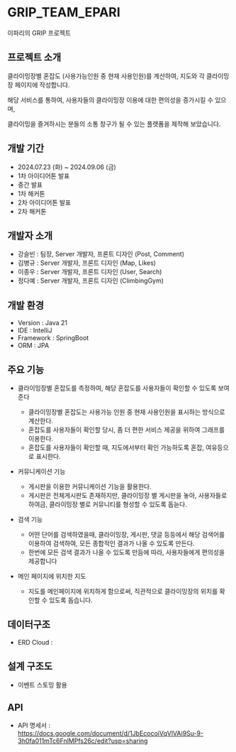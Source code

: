 # GRIP_TEAM_EPARI
이파리의 GRIP 프로젝트

## 프로젝트 소개

클라이밍장별 혼잡도 (사용가능인원 중 현재 사용인원)를 계산하여, 지도와 각 클라이밍장 페이지에 작성합니다.

해당 서비스를 통하여, 사용자들의 클라이밍장 이용에 대한 편의성을 증가시킬 수 있으며,

클라이밍을 즐겨하시는 분들의 소통 창구가 될 수 있는 플랫폼을 제작해 보았습니다.

## 개발 기간
- 2024.07.23 (화) ~ 2024.09.06 (금)
- 1차 아이디어톤 발표
- 중간 발표
- 1차 해커톤
- 2차 아이디어톤 발표
- 2차 해커톤

## 개발자 소개
- 강슬빈 : 팀장, Server 개발자, 프론트 디자인 (Post, Comment)
- 김병규 : Server 개발자, 프론트 디자인 (Map, Likes)
- 이종우 : Server 개발자, 프론트 디자인 (User, Search)
- 정다예 : Server 개발자, 프론트 디자인 (ClimbingGym)

## 개발 환경
- Version : Java 21
- IDE : IntelliJ
- Framework : SpringBoot
- ORM : JPA

## 주요 기능
- 클라이밍장별 혼잡도를 측정하여, 해당 혼잡도를 사용자들이 확인할 수 있도록 보여준다
  - 클라이밍장별 혼잡도는 사용가능 인원 중 현재 사용인원을 표시하는 방식으로 계산한다.
  - 혼잡도를 사용자들이 확인할 당시, 좀 더 편한 서비스 제공을 위하여 그래프를 이용한다.
  - 혼잡도를 사용자들이 확인할 때, 지도에서부터 확인 가능하도록 혼잡, 여유등으로 표시한다.

- 커뮤니케이션 기능
  - 게시판을 이용한 커뮤니케이션 기능을 활용한다.
  - 게시판은 전체게시판도 존재하지만, 클라이밍장 별 게시판을 놓아, 사용자들로 하여금, 클라이밍장 별로 커뮤니티를 형성할 수 있도록 돕늗다.

- 검색 기능
  - 어떤 단어를 검색하였을때, 클라이밍장, 게시판, 댓글 등등에서 해당 검색어를 이용하여 검색하여, 모든 종합적인 결과가 나올 수 있도록 만든다.
  - 한번에 모든 검색 결과가 나올 수 있도록 만듬에 따라, 사용자들에게 편의성을 제공합니다

- 메인 페이지에 위치한 지도
  - 지도를 메인페이지에 위치하게 함으로써, 직관적으로 클라이밍장의 위치를 확인할 수 있도록 돕습니다.

## 데이터구조
- ERD Cloud : 

## 설계 구조도
- 이벤트 스토밍 활용


## API
- API 명세서 : https://docs.google.com/document/d/1JbEcocoiVqVlVAi9Su-9-3h0fa011mTc6FnlMPfs26c/edit?usp=sharing






